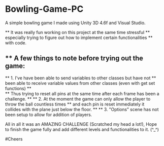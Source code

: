 # Bowling-Game-PC
A simple bowling game I made using Unity 3D 4.6f and Visual Studio.

** It was really fun working on this project at the same time stressful
** especially trying to figure out how to implement certain functionalities
** with code. 

** A few things to note before trying out the game:
-----------------------------------------------------------------------------------------
** 1. I've have been able to send variables to other classes but have not
**    been able to receive variable values from other classes (even with get set functions)
**    
**    Thus trying to reset all pins at the same time after each frame has been a challenge.
**
** 2. At the moment the game can only allow the player to throw the ball countless times
**    and each pin is reset immediately it collides with the plane just below the floor.
**
** 3. "Options" scene has not been setup to allow for addition of players. 

All in all it was an AMAZING CHALLENGE (Scratched my head a lot!), Hope to finish the game fully and add
different levels and functionalities to it. (^_^)

#Cheers


    
